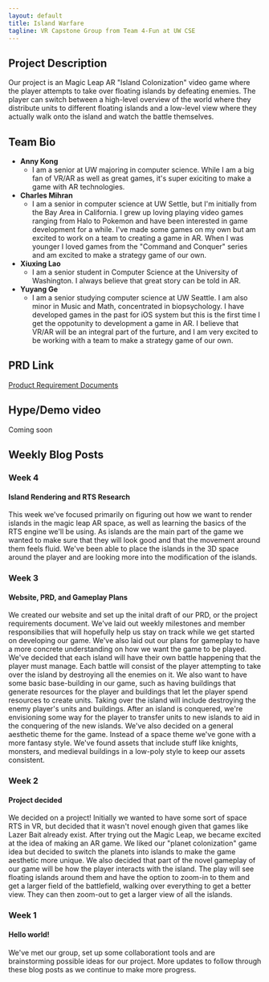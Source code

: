 ```yaml
---
layout: default
title: Island Warfare
tagline: VR Capstone Group from Team 4-Fun at UW CSE
---
```


## Project Description

Our project is an Magic Leap AR "Island Colonization" video game where the player attempts to take over floating islands by defeating enemies. The player can switch between a high-level overview of the world where they distribute units to different floating islands and a low-level view where they actually walk onto the island and watch the battle themselves.

## Team Bio
- **Anny Kong**
    - I am a senior at UW majoring in computer science. While I am a big fan of VR/AR as well as great games, it's super exiciting to make a game with AR technologies.
- **Charles Mihran**
    - I am a senior in computer science at UW Settle, but I'm initially from the Bay Area in California. I grew up loving playing video games ranging from Halo to Pokemon and have been interested in game development for a while. I've made some games on my own but am excited to work on a team to creating a game in AR. When I was younger I loved games from the "Command and Conquer" series and am excited to make a strategy game of our own.
- **Xiuxing Lao**
    - I am a senior student in Computer Science at the University of Washington. I always believe that great story can be told in AR.
- **Yuyang Ge**
    - I am a senior studying computer science at UW Seattle. I am also minor in Music and Math, concentrated in biopsychology. I have developed games in the past for iOS system but this is the first time I get the oppotunity to development a game in AR. I believe that VR/AR will be an integral part of the furture, and I am very excited to be working with a team to make a strategy game of our own.

## PRD Link
[Product Requirement Documents](https://docs.google.com/document/d/1tK8rWAsgP0X3kz5zsiT1drsX3x8JszOWKTgnmHstGJ0/edit?usp=sharing)

## Hype/Demo video
Coming soon

## Weekly Blog Posts
### Week 4
#### Island Rendering and RTS Research
This week we've focused primarily on figuring out how we want to render islands in the magic leap AR space, as well as learning the basics of the RTS engine we'll be using. As islands are the main part of the game we wanted to make sure that they will look good and that the movement around them feels fluid. We've been able to place the islands in the 3D space around the player and are looking more into the modification of the islands. 

### Week 3
#### Website, PRD, and Gameplay Plans
We created our website and set up the inital draft of our PRD, or the project requirements document. We've laid out weekly milestones and member responsibilies that will hopefully help us stay on track while we get started on developing our game. We've also laid out our plans for gameplay to have a more concrete understanding on how we want the game to be played. We've decided that each island will have their own battle happening that the player must manage. Each battle will consist of the player attempting to take over the island by destroying all the enemies on it. We also want to have some basic base-building in our game, such as having buildings that generate resources for the player and buildings that let the player spend resources to create units. Taking over the island will include destroying the enemy player's units and buildings. After an island is conquered, we're envisioning some way for the player to transfer units to new islands to aid in the conquering of the new islands. We've also decided on a general aesthetic theme for the game. Instead of a space theme we've gone with a more fantasy style. We've found assets that include stuff like knights, monsters, and medieval buildings in a low-poly style to keep our assets consistent.

### Week 2
#### Project decided
We decided on a project! Initially we wanted to have some sort of space RTS in VR, but decided that it wasn't novel enough given that games like Lazer Bait already exist. After trying out the Magic Leap, we became excited at the idea of making an AR game. We liked our "planet colonization" game idea but decided to switch the planets into islands to make the game aesthetic more unique. We also decided that part of the novel gameplay of our game will be how the player interacts with the island. The play will see floating islands around them and have the option to zoom-in to them and get a larger field of the battlefield, walking over everything to get a better view. They can then zoom-out to get a larger view of all the islands. 

### Week 1
#### Hello world! 
We've met our group, set up some collaborationt tools and are brainstorming possible ideas for our project. More updates to follow through these blog posts as we continue to make more progress.

